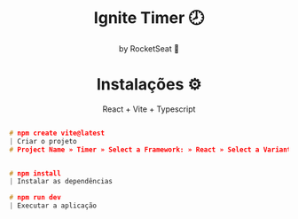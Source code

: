 **<h1 align="center"> Ignite Timer 🕗 </h1>** 
<p align="center"> by RocketSeat 🚀 </p>


**<h1 align="center"> Instalações ⚙️</h1>**
<p align=center> React + Vite + Typescript </p>


```c

# npm create vite@latest
| Criar o projeto
# Project Name » Timer » Select a Framework: » React » Select a Variant: » Typescript 


# npm install
| Instalar as dependências

# npm run dev
| Executar a aplicação
```

